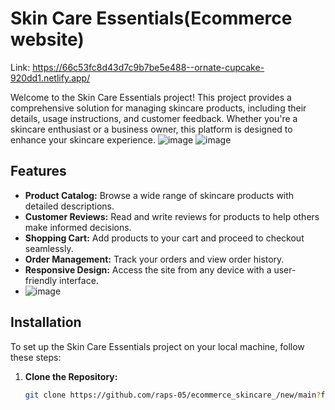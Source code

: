 # Skin Care Essentials(Ecommerce website)
Link: https://66c53fc8d43d7c9b7be5e488--ornate-cupcake-920dd1.netlify.app/

Welcome to the Skin Care Essentials project! This project provides a comprehensive solution for managing skincare products, including their details, usage instructions, and customer feedback. Whether you're a skincare enthusiast or a business owner, this platform is designed to enhance your skincare experience.
![image](https://github.com/user-attachments/assets/3e3a76d2-9a0a-46fe-bb41-03b8e8b8f86e)
![image](https://github.com/user-attachments/assets/da0568cf-f8a9-4c0d-9730-597e62a4e714)


## Features

- **Product Catalog:** Browse a wide range of skincare products with detailed descriptions.
- **Customer Reviews:** Read and write reviews for products to help others make informed decisions.
- **Shopping Cart:** Add products to your cart and proceed to checkout seamlessly.
- **Order Management:** Track your orders and view order history.
- **Responsive Design:** Access the site from any device with a user-friendly interface.
- ![image](https://github.com/user-attachments/assets/585a8461-ca03-4a0c-9d27-e7469d6e023e)


## Installation

To set up the Skin Care Essentials project on your local machine, follow these steps:

1. **Clone the Repository:**

   ```sh
   git clone https://github.com/raps-05/ecommerce_skincare_/new/main?filename


